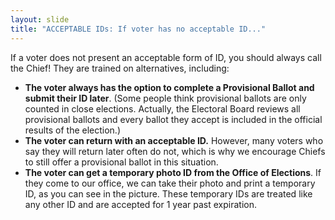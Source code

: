 ```yaml
---
layout: slide
title: "ACCEPTABLE IDs: If voter has no acceptable ID..."
---
```


If a voter does not present an acceptable form of ID, you should always call the Chief! They are trained on alternatives, including:

- **The voter always has the option to complete a Provisional Ballot and submit their ID later**. (Some people think provisional ballots are only counted in close elections. Actually, the Electoral Board reviews all provisional ballots and every ballot they accept is included in the official results of the election.)
- **The voter can return with an acceptable ID.** However, many voters who say they will return later often do not, which is why we encourage Chiefs to still offer a provisional ballot in this situation.
- **The voter can get a temporary photo ID from the Office of Elections**. If they come to our office, we can take their photo and print a temporary ID, as you can see in the picture. These temporary IDs are treated like any other ID and are accepted for 1 year past expiration.